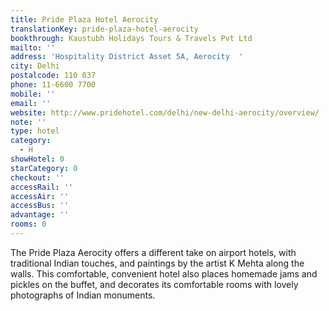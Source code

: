 ```yaml
---
title: Pride Plaza Hotel Aerocity
translationKey: pride-plaza-hotel-aerocity
bookthrough: Kaustubh Holidays Tours & Travels Pvt Ltd
mailto: ''
address: 'Hospitality District Asset 5A, Aerocity  '
city: Delhi
postalcode: 110 037
phone: 11-6600 7700
mobile: ''
email: ''
website: http://www.pridehotel.com/delhi/new-delhi-aerocity/overview/
note: ''
type: hotel
category:
  - H
showHotel: 0
starCategory: 0
checkout: ''
accessRail: ''
accessAir: ''
accessBus: ''
advantage: ''
rooms: 0
---
```

The Pride Plaza Aerocity offers a different take on airport hotels, with traditional Indian touches, and paintings by the artist K Mehta along the walls. This comfortable, convenient hotel also places homemade jams and pickles on the buffet, and decorates its comfortable rooms with lovely photographs of Indian monuments.